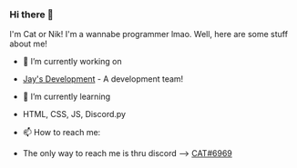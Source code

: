 ### Hi there 👋
I'm Cat or Nik!
I'm a wannabe programmer lmao.
Well, here are some stuff about me!



- 🔭 I’m currently working on
- [Jay's Development](https://github.com/JaysBotDevelopment) - A development team!

- 🌱 I’m currently learning
- HTML, CSS, JS, Discord.py

- 📫 How to reach me:
- The only way to reach me is thru discord --> [CAT#6969](https://discord.com/users/344313283714613248)
